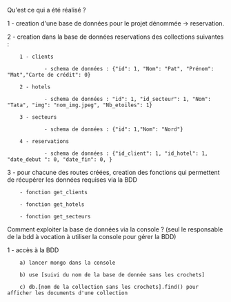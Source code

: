 Qu'est ce qui a été réalisé ?

1 - creation d'une base de données pour le projet dénommée -> reservation.

2 - creation dans la base de données reservations des collections suivantes :

        1 - clients
        
                - schema de données : {"id": 1, "Nom": "Pat", "Prénom": "Mat","Carte de crédit": 0} 
                
        2 - hotels 
        
                - schema de données : "id": 1, "id_secteur": 1, "Nom": "Tata", "img": "nom_img.jpeg", "Nb_etoiles": 1}
                
        3 - secteurs
        
                - schema de données : {"id": 1,"Nom": "Nord"} 
                
        4 - reservations 
        
                - schema de données : {"id_client": 1, "id_hotel": 1, "date_debut ": 0, "date_fin": 0, }

3 - pour chacune des routes créées, creation des fonctions qui permettent de récupérer les données requises via la BDD 

        - fonction get_clients
        
        - fonction get_hotels
        
        - fonction get_secteurs
        

Comment exploiter la base de données via la console ? (seul le responsable de la bdd à vocation à utiliser la console pour gérer la BDD)


1 - accès à la BDD

        a) lancer mongo dans la console 
        
        b) use [suivi du nom de la base de donnée sans les crochets]
        
        c) db.[nom de la collection sans les crochets].find() pour afficher les documents d'une collection 
        


